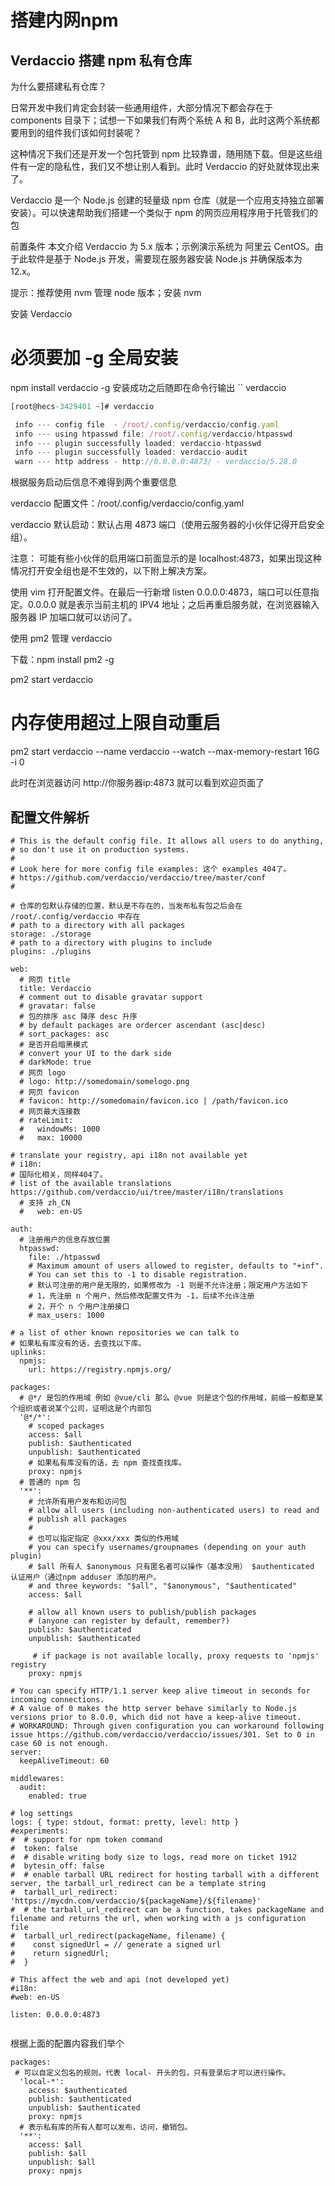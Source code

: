 # 搭建内网npm
## Verdaccio 搭建 npm 私有仓库

为什么要搭建私有仓库？

日常开发中我们肯定会封装一些通用组件，大部分情况下都会存在于 components 目录下；试想一下如果我们有两个系统 A 和 B，此时这两个系统都要用到的组件我们该如何封装呢？

这种情况下我们还是开发一个包托管到 npm 比较靠谱，随用随下载。但是这些组件有一定的隐私性，我们又不想让别人看到。此时 Verdaccio 的好处就体现出来了。

Verdaccio 是一个 Node.js 创建的轻量级 npm 仓库（就是一个应用支持独立部署安装）。可以快速帮助我们搭建一个类似于 npm 的网页应用程序用于托管我们的包

前置条件
本文介绍 Verdaccio 为 5.x 版本；示例演示系统为 阿里云 CentOS。由于此软件是基于 Node.js 开发，需要现在服务器安装 Node.js 并确保版本为 12.x。

提示：推荐使用 nvm 管理 node 版本；安装 nvm

安装 Verdaccio
# 必须要加 -g 全局安装
npm install verdaccio -g
安装成功之后随即在命令行输出 
``
verdaccio 

```js
[root@hecs-3429401 ~]# verdaccio

 info --- config file  - /root/.config/verdaccio/config.yaml
 info --- using htpasswd file: /root/.config/verdaccio/htpasswd
 info --- plugin successfully loaded: verdaccio-htpasswd
 info --- plugin successfully loaded: verdaccio-audit
 warn --- http address - http://0.0.0.0:4873/ - verdaccio/5.28.0
```

根据服务启动后信息不难得到两个重要信息

verdaccio 配置文件：/root/.config/verdaccio/config.yaml

verdaccio 默认启动：默认占用 4873 端口（使用云服务器的小伙伴记得开启安全组）。

注意： 可能有些小伙伴的启用端口前面显示的是 localhost:4873，如果出现这种情况打开安全组也是不生效的，以下附上解决方案。

使用 vim 打开配置文件。在最后一行新增 listen 0.0.0.0:4873，端口可以任意指定。0.0.0.0 就是表示当前主机的 IPV4 地址；之后再重启服务就，在浏览器输入服务器 IP 加端口就可以访问了。




使用 pm2 管理 verdaccio

下载：npm install pm2 -g




pm2 start verdaccio

# 内存使用超过上限自动重启
pm2 start verdaccio --name verdaccio --watch --max-memory-restart 16G  -i 0



此时在浏览器访问 http://你服务器ip:4873  就可以看到欢迎页面了





## 配置文件解析

```shell
# This is the default config file. It allows all users to do anything,
# so don't use it on production systems.
#
# Look here for more config file examples: 这个 examples 404了。
# https://github.com/verdaccio/verdaccio/tree/master/conf
#

# 仓库的包默认存储的位置，默认是不存在的，当发布私有包之后会在 /root/.config/verdaccio 中存在
# path to a directory with all packages
storage: ./storage
# path to a directory with plugins to include
plugins: ./plugins

web:
  # 网页 title
  title: Verdaccio
  # comment out to disable gravatar support
  # gravatar: false
  # 包的排序 asc 降序 desc 升序
  # by default packages are ordercer ascendant (asc|desc)
  # sort_packages: asc
  # 是否开启暗黑模式
  # convert your UI to the dark side
  # darkMode: true
  # 网页 logo
  # logo: http://somedomain/somelogo.png
  # 网页 favicon
  # favicon: http://somedomain/favicon.ico | /path/favicon.ico
  # 网页最大连接数
  # rateLimit:
  #   windowMs: 1000
  #   max: 10000

# translate your registry, api i18n not available yet
# i18n:
# 国际化相关，同样404了。
# list of the available translations https://github.com/verdaccio/ui/tree/master/i18n/translations
  # 支持 zh_CN
  #   web: en-US

auth:
  # 注册用户的信息存放位置
  htpasswd:
    file: ./htpasswd
    # Maximum amount of users allowed to register, defaults to "+inf".
    # You can set this to -1 to disable registration.
    # 默认可注册的用户是无限的，如果修改为 -1 则是不允许注册；限定用户方法如下
    # 1，先注册 n 个用户，然后修改配置文件为 -1，后续不允许注册
    # 2，开个 n 个用户注册接口
    # max_users: 1000

# a list of other known repositories we can talk to
# 如果私有库没有的话，去查找以下库。
uplinks:
  npmjs:
    url: https://registry.npmjs.org/

packages:
  # @*/ 是包的作用域 例如 @vue/cli 那么 @vue 则是这个包的作用域，前缀一般都是某个组织或者说某个公司，证明这是个内部包
  '@*/*':
    # scoped packages
    access: $all
    publish: $authenticated
    unpublish: $authenticated
    # 如果私有库没有的话，去 npm 查找查找库。
    proxy: npmjs
  # 普通的 npm 包
  '**':
    # 允许所有用户发布和访问包
    # allow all users (including non-authenticated users) to read and
    # publish all packages
    #
    # 也可以指定指定 @xxx/xxx 类似的作用域
    # you can specify usernames/groupnames (depending on your auth plugin)
    # $all 所有人 $anonymous 只有匿名者可以操作（基本没用） $authenticated 认证用户（通过npm adduser 添加的用户。
    # and three keywords: "$all", "$anonymous", "$authenticated"
    access: $all

    # allow all known users to publish/publish packages
    # (anyone can register by default, remember?)
    publish: $authenticated
    unpublish: $authenticated

     # if package is not available locally, proxy requests to 'npmjs' registry
    proxy: npmjs

# You can specify HTTP/1.1 server keep alive timeout in seconds for incoming connections.
# A value of 0 makes the http server behave similarly to Node.js versions prior to 8.0.0, which did not have a keep-alive timeout.
# WORKAROUND: Through given configuration you can workaround following issue https://github.com/verdaccio/verdaccio/issues/301. Set to 0 in case 60 is not enough.
server:
  keepAliveTimeout: 60

middlewares:
  audit:
    enabled: true

# log settings
logs: { type: stdout, format: pretty, level: http }
#experiments:
#  # support for npm token command
#  token: false
#  # disable writing body size to logs, read more on ticket 1912
#  bytesin_off: false
#  # enable tarball URL redirect for hosting tarball with a different server, the tarball_url_redirect can be a template string
#  tarball_url_redirect: 'https://mycdn.com/verdaccio/${packageName}/${filename}'
#  # the tarball_url_redirect can be a function, takes packageName and filename and returns the url, when working with a js configuration file
#  tarball_url_redirect(packageName, filename) {
#    const signedUrl = // generate a signed url
#    return signedUrl;
#  }

# This affect the web and api (not developed yet)
#i18n:
#web: en-US

listen: 0.0.0.0:4873


```


根据上面的配置内容我们举个 
```shell
packages:
 # 可以自定义包名的规则。代表 local- 开头的包，只有登录后才可以进行操作。
  'local-*':
    access: $authenticated
    publish: $authenticated
    unpublish: $authenticated
    proxy: npmjs
  # 表示私有库的所有人都可以发布，访问，撤销包。
  '**':
    access: $all
    publish: $all
    unpublish: $all
    proxy: npmjs

```